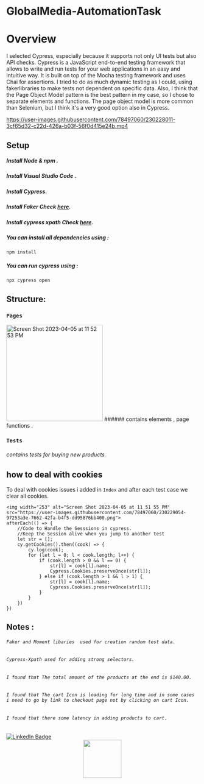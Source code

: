 # GlobalMedia-AutomationTask

# Overview
 I selected Cypress, especially because it supports not only UI tests but also API checks.
 Cypress is a JavaScript end-to-end testing framework that allows  to write and run tests for your web applications in an easy and intuitive way. It is built on top of the Mocha testing framework and uses Chai for assertions.
 I tried to do as much dynamic testing as I could, using fakerlibraries to make tests not dependent on specific data. Also, I think that the Page Object Model pattern is the best pattern in my case, so I chose to separate elements and functions. The page object model is more common than Selenium, but I think it's a very good option also in Cypress.



https://user-images.githubusercontent.com/78497060/230228011-3cf65d32-c22d-426a-b03f-56f0d415e24b.mp4



## Setup

##### Install Node & npm .
##### Install Visual Studio Code .
##### Install Cypress.
##### Install Faker Check [here](https://www.npmjs.com/package/@faker-js/faker).
##### Install cypress xpath Check [here](https://www.npmjs.com/package/@cypress/xpath).
##### You can install all dependencies using :
```
npm install 
```
##### You can run cypress using :
```
npx cypress open
```

## Structure:

### `Pages`
<img width="253" alt="Screen Shot 2023-04-05 at 11 52 53 PM" src="https://user-images.githubusercontent.com/78497060/230229414-206de6a6-44ff-4edd-b9ad-3a3a3a60c1f0.png">
###### contains elements , page functions .

### `Tests`
###### contains tests for buying new products.

## how to deal with cookies 
To deal with cookies issues i added in `Index` and after each test case we clear all cookies.
```
<img width="253" alt="Screen Shot 2023-04-05 at 11 51 55 PM" src="https://user-images.githubusercontent.com/78497060/230229054-97253a3e-7662-42fa-b4f5-dd95876bb400.png">
afterEach(() => {
    //Code to Handle the Sesssions in cypress.
    //Keep the Session alive when you jump to another test
    let str = [];
    cy.getCookies().then((cook) => {
        cy.log(cook);
        for (let l = 0; l < cook.length; l++) {
            if (cook.length > 0 && l == 0) {
                str[l] = cook[l].name;
                Cypress.Cookies.preserveOnce(str[l]);
            } else if (cook.length > 1 && l > 1) {
                str[l] = cook[l].name;
                Cypress.Cookies.preserveOnce(str[l]);
            }
        }
    })
})
```

## Notes :

###### `Faker and Moment libaries  used for creation random test data.`
###### `Cypress-Xpath used for adding strong selectors.`
###### `I found that The total amount of the products at the end is $140.00. `
###### `I found that The cart Icon is loading for long time and in some cases i need to go by link to checkout page not by clicking on cart Icon. `
###### `I found that there some latency in adding products to cart. `



<div id="badges">
  <a href="https://www.linkedin.com/in/sara-nagy-elzahry/">
    <img src="https://img.shields.io/badge/LinkedIn-blue?style=for-the-badge&logo=linkedin&logoColor=white" alt="LinkedIn Badge"/>
  </a>
</div>
<div id="header" align="center">
  <img src="https://media.giphy.com/media/M9gbBd9nbDrOTu1Mqx/giphy.gif" width="100"/>
</div>
